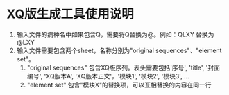 # XQ版生成工具使用说明
1. 输入文件的病种名中如果包含Q，需要将Q替换为@。例如：QLXY 替换为 @LXY
2. 输入文件需要包含两个sheet，名称分别为"original sequences"、"element set"。
   1. "original sequences" 包含XQ版序列。表头需要包括'序号', 'title', '封面编号', 'XQ版本A', 'XQ版本正文'，'模块1', '模块2', '模块3', ...
   2. "element set" 包含"模块X"的替换项，可以互相替换的内容在同一行